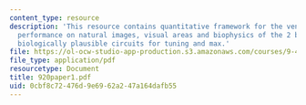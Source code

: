 ```yaml
---
content_type: resource
description: 'This resource contains quantitative framework for the ventral stream,
  performance on natural images, visual areas and biophysics of the 2 basic operations:
  biologically plausible circuits for tuning and max.'
file: https://ol-ocw-studio-app-production.s3.amazonaws.com/courses/9-459-scene-understanding-symposium-spring-2006/0cbf8c72476d9e6962a247a164dafb55_920paper1.pdf
file_type: application/pdf
resourcetype: Document
title: 920paper1.pdf
uid: 0cbf8c72-476d-9e69-62a2-47a164dafb55
---
```

